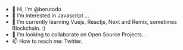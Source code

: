 - 👋 Hi, I’m @berutodo
- 👀 I’m interested in Javascript ...
- 🌱 I’m currently learning Vuejs, Reactjs, Next and Remix, sometimes Blockchain. :)
- 💞️ I’m looking to collaborate on Open Source Projects...
- 📫 How to reach me: Twitter.

<!---
berutodo/berutodo is a ✨ special ✨ repository because its `README.md` (this file) appears on your GitHub profile.
You can click the Preview link to take a look at your changes.
--->

